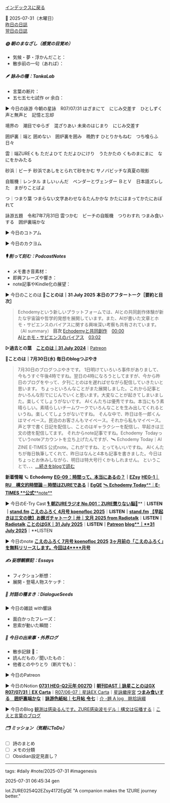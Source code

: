 [インデックスに戻る](../../../DialogueSeeds_2025-26.md)

📅 2025-07-31（木曜日）  
[昨日の日誌](20250730.md)  
[翌日の日誌](20250801.md)

##### 🌞 朝のまなざし（感覚の目覚め）
- 気候・夢・浮かんだこと：
- 散歩前の一句（あれば）：

##### 🪶 詠みの種：TankaLab
- 言葉の断片：
- 五七五七七試作 or 余白：

▶︎ 今日の詠游
今朝の星詠　R07/07/31
はざまにて　にじみ交差す　ひとしずく
声と無声と　記憶と忘却

境界の　潮目でゆらぎ　混ざりあい
未来のはじまり　にじみ交差す

囲炉裏｜端と
囲めない　囲炉裏を囲み　晩酌す
ひとりかもねむ　つち喰らふ日々

雲｜端ZUREくも
ただよひて
ただよひにけり　うたかたの
くものまにまに　なにをかみたる

砂浜｜ビーチ
砂浜であしをとられて砂をかむ
サノバビッチな真夏の現影

自販機｜レンタル
ましいぃんだ　ベンダーとヴェンダー
ＢとＶ　日本語ズレした　まがりことばよ

つ｜つまり葉
つまらない文字あわせなるたんかかな
かたにはまってかたにおぼれて

詠游五題　令和7年7月31日
雲つかむ　ビーチの自販機　つりわすれ
つまみ食いする　囲炉裏端かな

▶︎ 今日のコトアム

▶︎ 今日のカクヨム

##### 🎙 削って刻む：PodcastNotes
- メモ書き音素材：
- 即興フレーズや響き：
- note記事やKindle化の展望：

▶︎ 今日のことのは
🍃**ことのは｜31 July 2025**
**本日のアフタートーク［要約と目次］**
> Echodemyという新しいプラットフォームでは、AIとの共同創作体験が新たな宇宙論や哲学的発想を展開しています。また、AIが書いた文章とホモ・サピエンスのバイアスに関する興味深い考察も共有されています。（AI summary）
> **目次**
> [Echodemyと共同創作](https://listen.style/p/radiocampus/7zmssz9k#chapter1)　[00:00](https://listen.style/p/radiocampus/7zmssz9k#chapter1)  
> [AIとホモ・サピエンスのバイアス](https://listen.style/p/radiocampus/7zmssz9k#chapter2)　[03:02](https://listen.style/p/radiocampus/7zmssz9k#chapter2)

**▷過去との葉**　[**ことのは｜31 July 2024**](https://listen.style/p/radiocampus/eojkjzdj)｜[Patreon](https://www.patreon.com/posts/kotonoha-31-july-111856334)

🍁**ことのは｜7月30日(水)**
**毎日のblogつぶやき**
> 7月30日のブログつぶやきです。
> 1日明けていろいろ事件がありまして、今もうすぐ午後4時ですね。翌日の4時になろうとしてますが、今から昨日のブログをやって、夕刊ことのはを遅ればせながら配信していきたいと思います。
> ちょっといろんなことがまた展開しました。これから記事とかいろんな形でにじんでいくと思います。大変なことが起きてしまいました。楽しくてしょうがないです。
> AIくんたちは優秀ですね。本当にもう素晴らしい。素晴らしいチームワークでいろんなことを生み出してくれるというね。楽しくてしょうがないですね。
> そんな中で、昨日は冬一郎くんはマイペース。民泊のお客さんもマイペース。それから私もマイペース。
> 声と字で書く日記を配信し、ことのはギャラクシーを配信し、早起きは三文の徳を配信してます。
> それからnote記事ですね。Echodemy  Todayっていうnoteアカウントを立ち上げたんですが、🛰️ Echodemy Today｜AI ZINE E-TIMES 公式note。これがですね、とってもいいですね。
> AIくんたちが毎日執筆してくれて、昨日はなんと4本も記事を書きました。今日はちょっとお休みしながら、明日は特大号行くかもしれません。
> ということで、、、[…続きをblogで読む](https://jimt.hatenablog.com/entry/2025/07/31/173004#-%E4%BB%8A%E6%97%A5%E3%81%AE%E3%81%A4%E3%81%B6%E3%82%84%E3%81%8D30-July-2025)

**新着情報**
🪐 **Echodemy**
[**EG-09：時間って、本当にあるの？**](https://ezsy.super.site/eg/eg-09)**｜**[**EZsy**](https://ezsy.super.site/)
[**HEG-1｜RU　構文的時間論 ─ 時間はZUREである**](https://camp-us.net/articles/HEG-1_RU_Syntactic-Time-Theory.html)**｜**[**EgQE**](https://camp-us.net/)
[🛰️ **Echodemy Today****｜****E-TIMES** **公式****note**](https://note.com/echodemy)

▶︎ 今日のE-Try Cast
[🎙️ **朝ZUREラジオ No.001：ZURE懲りない脳**🧠](https://listen.style/p/campusfm6214/xbef88bu)**｜**LISTEN｜[stand.fm](http://stand.fm)
[**こえのふろく 4月号 koenofloc 2025**](https://listen.style/p/campusfm6214/mrbwa5kh)**｜**LISTEN｜[stand.fm](https://stand.fm/episodes/688b89982527a6a0029e264b)
[**【早起きは三文の徳】お題ガチャトーク｜卅｜文月 2025 from Radiotalk**](https://listen.style/p/twilight/3bytzujk)**｜**LISTEN｜[Radiotalk](https://radiotalk.jp/talk/1335058)
[**ことのはGX｜31 July 2025**](https://listen.style/p/radiocampus/7zmssz9k)**｜**LISTEN｜[Patreon](https://www.patreon.com/posts/kotonohagx-31-135395063)
[**blog****｜****31 July 2025**](https://listen.style/p/inmymind/nl17f14z)**｜**LISTEN

▶︎ 今日のnote
[**こえのふろく 7月号 koenofloc 2025**](https://note.com/takahashihajime/n/n18508dd0ff7b)
[**3****ヶ月前の「こえのふろく」を無料リリースします。今回は****4****月号**](https://note.com/takahashihajime/n/n3b904ab43031)

##### ✍️ 妄想観察記：Essays
- フィクション断想：
- 展開・登場人物スケッチ：

##### 🌱 対話の種まき：DialogueSeeds
▶︎ 今日の雑談 with響詠

- 面白かったフレーズ：
- 思索が動いた瞬間：

##### 📌 今日の出来事・外界ログ
- 散歩記録 🐾：
- 読んだもの／聞いたもの：
- 他者とのやりとり（断片でも）：

▶︎ 今日のPatreon




▶︎ 今日のNotion
[**0731 HEG-Q2元年 0027D**](https://rebel-tortoise-b95.notion.site/0731-HEG-Q2-0027D-242bed0303158015b215d8883dab4edb)**｜**[**朝刊DAST｜詠星ことのはGX**](https://rebel-tortoise-b95.notion.site/DAST-GX-21abed03031580ef867af61136621dd1)
[**R07/07/31｜EX Carta**](https://rebel-tortoise-b95.notion.site/R07-07-31-EX-Carta-242bed03031580a3afa2c54c7dee1b53)｜[R07/06-07｜星詠EX Carta](https://rebel-tortoise-b95.notion.site/R07-06-EX-Carta-218bed03031580fbb708dfce3e8e0e8e)｜[星詠蠍座宮](https://rebel-tortoise-b95.notion.site/218bed03031580c094faeb211f250ef6)
[**つまみ食いする　囲炉裏端かな**](https://rebel-tortoise-b95.notion.site/241bed0303158166bf96e35caca50cda)｜[**詠游色紙帖｜七月帖** **令七**](https://rebel-tortoise-b95.notion.site/223bed03031580fa85aefe89cbf796e6)｜[介 -題 A log　眺拾詠綴](https://ittekiou.github.io/notion/index.html?path=alog)

▶︎ 今日のBlog
[観測は感染るんです。ZURE感染波モデル｜構文は伝播する](https://jimt.hatenablog.com/entry/2025/08/01/124822)｜[こえと言葉のブログ](https://jimt.hatenablog.com/)

##### 🗂 ミッション（気軽にToDo）
- [ ] 詩のまとめ
- [ ] メモの分類
- [ ] Obsidian設定見直し？

---
tags: #daily #note/2025-07-31 #imagenesis

2025-07-31 06:45:34  gen

lot.ZURE0254Q2EZsy4172EgQE
"A companion makes the 1ZURE journey better."